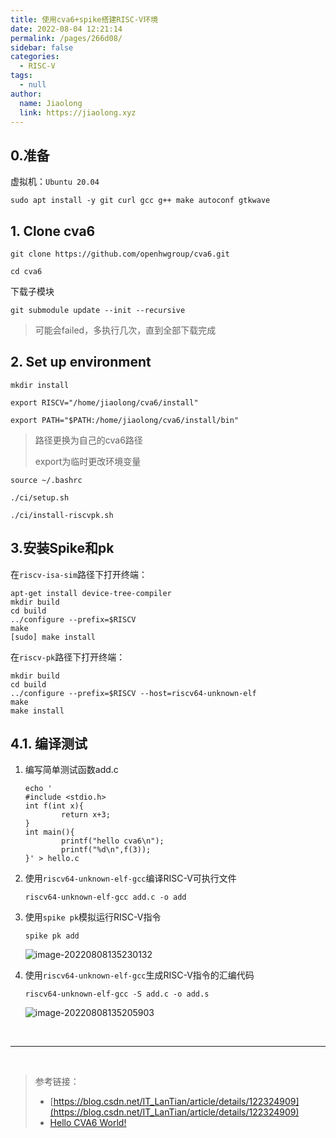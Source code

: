 ```yaml
---
title: 使用cva6+spike搭建RISC-V环境
date: 2022-08-04 12:21:14
permalink: /pages/266d08/
sidebar: false
categories: 
  - RISC-V
tags: 
  - null
author: 
  name: Jiaolong
  link: https://jiaolong.xyz
---
```




## 0.准备

虚拟机：`Ubuntu 20.04`

```
sudo apt install -y git curl gcc g++ make autoconf gtkwave
```

## 1. Clone cva6

```
git clone https://github.com/openhwgroup/cva6.git
```

```
cd cva6
```

下载子模块

```
git submodule update --init --recursive
```

> 可能会failed，多执行几次，直到全部下载完成

## 2. Set up environment

```
mkdir install
```

```
export RISCV="/home/jiaolong/cva6/install"
```

```
export PATH="$PATH:/home/jiaolong/cva6/install/bin"
```

> 路径更换为自己的cva6路径
>
> export为临时更改环境变量

```
source ~/.bashrc
```

```
./ci/setup.sh
```

```
./ci/install-riscvpk.sh
```



## 3.安装Spike和pk

在`riscv-isa-sim`路径下打开终端：

```
apt-get install device-tree-compiler
mkdir build
cd build
../configure --prefix=$RISCV
make
[sudo] make install
```



在`riscv-pk`路径下打开终端：

```
mkdir build
cd build
../configure --prefix=$RISCV --host=riscv64-unknown-elf
make
make install
```





## 4.1. 编译测试

1. 编写简单测试函数add.c

   ```
   echo '
   #include <stdio.h>
   int f(int x){
           return x+3;
   }
   int main(){
           printf("hello cva6\n");
           printf("%d\n",f(3));
   }' > hello.c
   ```

2. 使用`riscv64-unknown-elf-gcc`编译RISC-V可执行文件

   ```
   riscv64-unknown-elf-gcc add.c -o add
   ```

3. 使用`spike pk`模拟运行RISC-V指令

   ```
   spike pk add
   ```

   ![image-20220808135230132](https://s2.loli.net/2022/08/08/fiYagDkSnqdKC4j.png)

4. 使用`riscv64-unknown-elf-gcc`生成RISC-V指令的汇编代码

   ```
   riscv64-unknown-elf-gcc -S add.c -o add.s
   ```

   ![image-20220808135205903](https://s2.loli.net/2022/08/08/U2JCnFPyphV145b.png)

<br>

---

<br>

> 参考链接：
>
> - [https://blog.csdn.net/IT_LanTian/article/details/122324909](https://blog.csdn.net/IT_LanTian/article/details/122324909)
> - [Hello CVA6 World! ](https://zhuanlan.zhihu.com/p/445793777)

